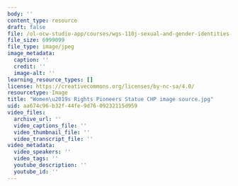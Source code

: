 ```yaml
---
body: ''
content_type: resource
draft: false
file: /ol-ocw-studio-app/courses/wgs-110j-sexual-and-gender-identities-in-the-modern-united-states-spring-2024/womens-rights-pioneers-statue-chp-image-source.jpg
file_size: 6999099
file_type: image/jpeg
image_metadata:
  caption: ''
  credit: ''
  image-alt: ''
learning_resource_types: []
license: https://creativecommons.org/licenses/by-nc-sa/4.0/
resourcetype: Image
title: "Women\u2019s Rights Pioneers Statue CHP image source.jpg"
uid: aa674c96-b32f-44fe-9d76-09232115d959
video_files:
  archive_url: ''
  video_captions_file: ''
  video_thumbnail_file: ''
  video_transcript_file: ''
video_metadata:
  video_speakers: ''
  video_tags: ''
  youtube_description: ''
  youtube_id: ''
---
```

